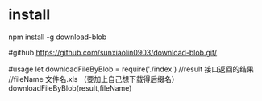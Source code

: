 # install

npm install -g download-blob

#github
https://github.com/sunxiaolin0903/download-blob.git/

#usage
let downloadFileByBlob = require('./index')
//result 接口返回的结果
//fileName 文件名.xls （要加上自己想下载得后缀名）
downloadFileByBlob(result,fileName)
